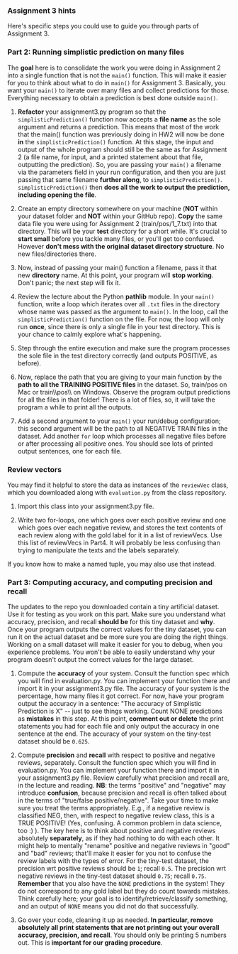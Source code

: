 ### Assignment 3 hints

Here's specific steps you could use to guide you through parts of Assignment 3.

### Part 2: Running simplistic prediction on many files

The **goal** here is to consolidate the work you were doing in Assignment 2 into a single function that is not the `main()` function. This will make it easier for you to think about what to do in `main()` for Assignment 3. Basically, you want your `main()` to iterate over many files and collect predictions for those. Everything necessary to obtain a prediction is best done outside `main()`. 

1. **Refactor** your assignment3.py program so that the `simplisticPrediction()` function now accepts a **file name** as the sole argument and returns a prediction. This means that most of the work that the main() function was previously doing in HW2 will now be done **in** the `simplisticPrediction()` function. At this stage, the input and output of the whole program should still be the same as for Assignment 2 (a file name, for input, and a printed statement about that file, outputting the prediction). So, you are passing your `main()` a filename via the parameters field in your run configuration, and then you are just passing that same filename **further along**, to `simplisticPrediction()`. `simplisticPrediction()` then **does all the work to output the prediction, including opening the file**.

2. Create an empty directory somewhere on your machine (**NOT** within your dataset folder and **NOT** within your GitHub repo). **Copy** the same data file you were using for Assignment 2 (train/pos/1_7.txt) into that directory. This will be your **test** directory for a short while. It's crucial to **start small** before you tackle many files, or you'll get too confused. However **don't mess with the original dataset directory structure**. No new files/directories there.

3. Now, instead of passing your main() function a filename, pass it that new **directory** name. At this point, your program will **stop working**. Don't panic; the next step will fix it.

4. Review the lecture about the Python **pathlib** module. In your `main()` function, write a loop which iterates over all `.txt` files in the directory whose name was passed as the argument to `main()`. In the loop, call the `simplisticPrediction()` function on the file. For now, the loop will only run **once**, since there is only a single file in your test directory. This is your chance to calmly explore what's happening.

5. Step through the entire execution and make sure the program processes the sole file in the test directory correctly (and outputs POSITIVE, as before).

6. Now, replace the path that you are giving to your main function by the **path to all the TRAINING POSITIVE files** in the dataset. So, train/pos on Mac or train\\\pos\\\ on Windows. Observe the program output predictions for all the files in that folder! There is a lot of files, so, it will take the program a while to print all the outputs.

7. Add a second argument to your `main()` your run/debug configuration; this second argument will be the path to all NEGATIVE TRAIN files in the dataset. Add another `for` loop which processes all negative files before or after processing all positive ones. You should see lots of printed output sentences, one for each file.

### Review vectors ###

You may find it helpful to store the data as instances of the `reviewVec` class, which you downloaded along with `evaluation.py` from the class repository. 

1. Import this class into your assignment3.py file.

2. Write two for-loops, one which goes over each positive review and one which goes over each negative review, and stores the text contents of each review along with the gold label for it in a list of reviewVecs. Use this list of reviewVecs in Part4. It will probably be less confusing than trying to manipulate the texts and the labels separately.

If you know how to make a named tuple, you may also use that instead.

### Part 3: Computing accuracy, and computing precision and recall

The updates to the repo you downloaded contain a tiny artificial dataset. Use it for testing as you work on this part. Make sure you understand what accuracy, precision, and recall **should be** for this tiny dataset and **why**. Once your program outputs the correct values for the tiny dataset, you can run it on the actual dataset and be more sure you are doing the right things. Working on a small dataset will make it easier for you to debug, when you experience problems. You won't be able to easily understand why your program doesn't output the correct values for the large dataset.

1. Compute the **accuracy** of your system. Consult the function spec which you will find in evaluation.py. You can implement your function there and import it in your assignment3.py file. The accuracy of your system is the percentage, how many files it got correct. For now, have your program output the accuracy in a sentence: "The accuracy of Simplistic Prediction is X" -- just to see things working. Count NONE predictions as **mistakes** in this step. At this point, **comment out or delete** the print statements you had for each file and only output the accuracy in one sentence at the end. The accuracy of your system on the tiny-test dataset should be `0.625`. 

2. Compute **precision** and **recall** with respect to positive and negative reviews, separately. Consult the function spec which you will find in evaluation.py. You can implement your function there and import it in your assignment3.py file. Review carefully what precision and recall are, in the lecture and reading. **NB**: the terms "positive" and "negative" may introduce **confusion**, because precision and recall is often talked about in the terms of "true/false positive/negative". Take your time to make sure you treat the terms appropriately. E.g., if a negative review is classified NEG, then, with respect to negative review class, this is a TRUE POSITIVE! (Yes, confusing. A common problem in data science, too :) ). The key here is to think about positive and negative reviews absolutely **separately**, as if they had nothing to do with each other. It might help to mentally "rename" positive and negative reviews in "good" and "bad" reviews; that'll make it easier for you not to confuse the review labels with the types of error. For the tiny-test dataset, the precision wrt positive reviews should be `1`; recall `0.5`. The precision wrt negative reviews in the tiny-test dataset should `0.75`; recall `0.75`. **Remember** that you also have the `NONE` predictions in the system! They do not correspond to any gold label but they do count towards mistakes. Think carefully here; your goal is to identify/retrieve/classify something, and an output of `NONE` means you did not do that successfully.

3. Go over your code, cleaning it up as needed. **In particular, remove absolutely all print statements that are not printing out your overall accuracy, precision, and recall**. You should only be printing 5 numbers out. This is **important for our grading procedure**. 
